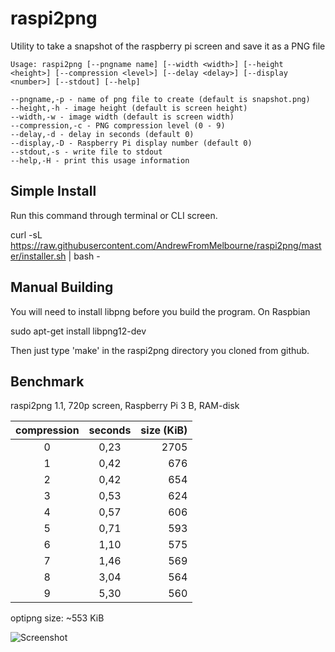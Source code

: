 # raspi2png

Utility to take a snapshot of the raspberry pi screen and save it as a PNG file

    Usage: raspi2png [--pngname name] [--width <width>] [--height <height>] [--compression <level>] [--delay <delay>] [--display <number>] [--stdout] [--help]

    --pngname,-p - name of png file to create (default is snapshot.png)
    --height,-h - image height (default is screen height)
    --width,-w - image width (default is screen width)
    --compression,-c - PNG compression level (0 - 9)
    --delay,-d - delay in seconds (default 0)
    --display,-D - Raspberry Pi display number (default 0)
	--stdout,-s - write file to stdout
    --help,-H - print this usage information

## Simple Install

Run this command through terminal or CLI screen.

curl -sL https://raw.githubusercontent.com/AndrewFromMelbourne/raspi2png/master/installer.sh | bash -

## Manual Building

You will need to install libpng before you build the program. On Raspbian

sudo apt-get install libpng12-dev

Then just type 'make' in the raspi2png directory you cloned from github.

## Benchmark

raspi2png 1.1, 720p screen, Raspberry Pi 3 B, RAM-disk

| compression | seconds | size (KiB) |
|:-:|:----:|-----:|
| 0 | 0,23 | 2705 | 
| 1 | 0,42 |  676 |
| 2 | 0,42 |  654 |
| 3 | 0,53 |  624 |
| 4 | 0,57 |  606 |
| 5 | 0,71 |  593 |
| 6 | 1,10 |  575 |
| 7 | 1,46 |  569 |
| 8 | 3,04 |  564 |
| 9 | 5,30 |  560 |

optipng size:  ~553 KiB  


![Screenshot](https://github.com/GrazerComputerClub/raspi2png/raw/master/screenshot.png)


